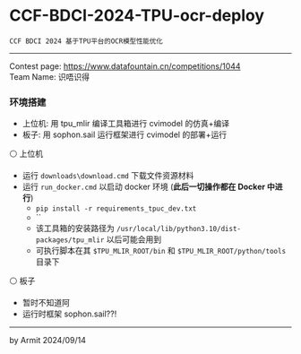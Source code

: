 # CCF-BDCI-2024-TPU-ocr-deploy

    CCF BDCI 2024 基于TPU平台的OCR模型性能优化

----

Contest page: https://www.datafountain.cn/competitions/1044  
Team Name: 识唔识得  


### 环境搭建

- 上位机: 用 tpu_mlir 编译工具箱进行 cvimodel 的仿真+编译
- 板子: 用 sophon.sail 运行框架进行 cvimodel 的部署+运行

⚪ 上位机

- 运行 `downloads\download.cmd` 下载文件资源材料
- 运行 `run_docker.cmd` 以启动 docker 环境 (**此后一切操作都在 Docker 中进行**)
  - `pip install -r requirements_tpuc_dev.txt`
  - ``
  - 该工具箱的安装路径为 `/usr/local/lib/python3.10/dist-packages/tpu_mlir` 以后可能会用到
  - 可执行脚本在其 `$TPU_MLIR_ROOT/bin` 和 `$TPU_MLIR_ROOT/python/tools` 目录下

⚪ 板子

- 暂时不知道阿
- 运行时框架 sophon.sail??!

----
by Armit
2024/09/14 
